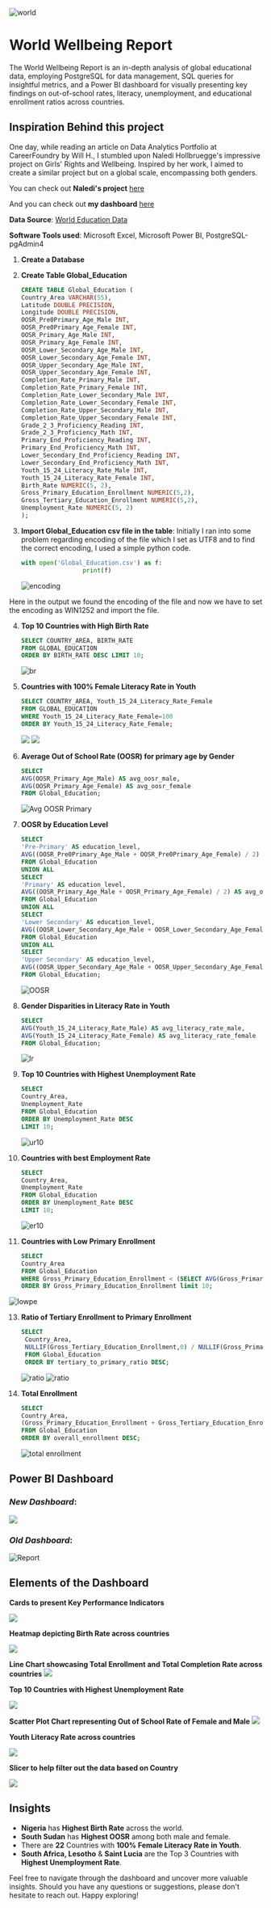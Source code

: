 ![world](https://github.com/Shaishta-Anjum/World-Wellbeing-Report/blob/main/images/krzysztof-hepner-TH7TW20de9s-unsplash%20cropped.jpg?raw=true)
# World Wellbeing Report
The World Wellbeing Report is an in-depth analysis of global educational data, employing PostgreSQL for data management, SQL queries for insightful metrics, and a Power BI dashboard for visually presenting key findings on out-of-school rates, literacy, unemployment, and educational enrollment ratios across countries.

## Inspiration Behind this project
One day, while reading an article on Data Analytics Portfolio at CareerFoundry by Will H., I stumbled upon Naledi Hollbruegge's impressive project on Girls' Rights and Wellbeing. Inspired by her work, I aimed to create a similar project but on a global scale, encompassing both genders.

You can check out **Naledi's project** [here](https://public.tableau.com/app/profile/equal.measures.2030/viz/20190820-DayoftheGirlanalysis-v1/DayoftheGirl)

And you can check out **my dashboard** [here](https://www.novypro.com/project/world-wellbeing-report)

**Data Source**: [World Education Data](https://www.kaggle.com/datasets/nelgiriyewithana/world-educational-data?resource=download)

**Software Tools used**: Microsoft Excel, Microsoft Power BI, PostgreSQL-pgAdmin4


1. **Create a Database**

2. **Create Table Global_Education**
      ```sql
      CREATE TABLE Global_Education (
      Country_Area VARCHAR(55),
      Latitude DOUBLE PRECISION,
      Longitude DOUBLE PRECISION,
      OOSR_Pre0Primary_Age_Male INT,
      OOSR_Pre0Primary_Age_Female INT,
      OOSR_Primary_Age_Male INT,
      OOSR_Primary_Age_Female INT,
      OOSR_Lower_Secondary_Age_Male INT,
      OOSR_Lower_Secondary_Age_Female INT,
      OOSR_Upper_Secondary_Age_Male INT,
      OOSR_Upper_Secondary_Age_Female INT,
      Completion_Rate_Primary_Male INT,
      Completion_Rate_Primary_Female INT,
      Completion_Rate_Lower_Secondary_Male INT,
      Completion_Rate_Lower_Secondary_Female INT,
      Completion_Rate_Upper_Secondary_Male INT,
      Completion_Rate_Upper_Secondary_Female INT,
      Grade_2_3_Proficiency_Reading INT,
      Grade_2_3_Proficiency_Math INT,
      Primary_End_Proficiency_Reading INT,
      Primary_End_Proficiency_Math INT,
      Lower_Secondary_End_Proficiency_Reading INT,
      Lower_Secondary_End_Proficiency_Math INT,
      Youth_15_24_Literacy_Rate_Male INT,
      Youth_15_24_Literacy_Rate_Female INT,
      Birth_Rate NUMERIC(5, 2),
      Gross_Primary_Education_Enrollment NUMERIC(5,2),
      Gross_Tertiary_Education_Enrollment NUMERIC(5,2),
      Unemployment_Rate NUMERIC(5, 2)
      );
      ```
      
3. **Import Global_Education csv file in the table**:
Initially I ran into some problem regarding encoding of the file which I set as UTF8 and to find the correct encoding, I used a simple python code.
      ```python
      with open('Global_Education.csv') as f:
                       print(f)
      ```
      ![encoding](https://github.com/Shaishta-Anjum/World-Wellbeing-Report/blob/main/images/16.png?raw=true)

Here in the output we found the encoding of the file and now we have to set the encoding as WIN1252 and import the file.

4. **Top 10 Countries with High Birth Rate**
      ```sql
      SELECT COUNTRY_AREA, BIRTH_RATE
      FROM GLOBAL_EDUCATION
      ORDER BY BIRTH_RATE DESC LIMIT 10;
      ```
      ![br](https://github.com/Shaishta-Anjum/World-Wellbeing-Report/blob/main/images/17.png?raw=true)

5.  **Countries with 100% Female Literacy Rate in Youth**
      ```sql
      SELECT COUNTRY_AREA, Youth_15_24_Literacy_Rate_Female
      FROM GLOBAL_EDUCATION
      WHERE Youth_15_24_Literacy_Rate_Female=100
      ORDER BY Youth_15_24_Literacy_Rate_Female;
      ```
      ![](https://github.com/Shaishta-Anjum/World-Wellbeing-Report/blob/main/images/19.png?raw=true)
      ![](https://github.com/Shaishta-Anjum/World-Wellbeing-Report/blob/main/images/20.png?raw=true)
      
6. **Average Out of School Rate (OOSR) for primary age by Gender**
      ```sql
      SELECT
      AVG(OOSR_Primary_Age_Male) AS avg_oosr_male,
      AVG(OOSR_Primary_Age_Female) AS avg_oosr_female
      FROM Global_Education;
      ```
      ![Avg OOSR Primary](https://github.com/Shaishta-Anjum/World-Wellbeing-Report/blob/main/images/1.png?raw=true)


7. **OOSR by Education Level**
      ```sql
      SELECT
      'Pre-Primary' AS education_level,
      AVG((OOSR_Pre0Primary_Age_Male + OOSR_Pre0Primary_Age_Female) / 2) AS avg_oosr_combined
      FROM Global_Education
      UNION ALL
      SELECT
      'Primary' AS education_level,
      AVG((OOSR_Primary_Age_Male + OOSR_Primary_Age_Female) / 2) AS avg_oosr_combined
      FROM Global_Education
      UNION ALL
      SELECT
      'Lower Secondary' AS education_level,
      AVG((OOSR_Lower_Secondary_Age_Male + OOSR_Lower_Secondary_Age_Female) / 2) AS avg_oosr_combined
      FROM Global_Education
      UNION ALL
      SELECT
      'Upper Secondary' AS education_level,
      AVG((OOSR_Upper_Secondary_Age_Male + OOSR_Upper_Secondary_Age_Female) / 2) AS avg_oosr_combined
      FROM Global_Education;
      ```
      ![OOSR](https://github.com/Shaishta-Anjum/World-Wellbeing-Report/blob/main/images/6.png?raw=true)

8. **Gender Disparities in Literacy Rate in Youth**
     ```sql
     SELECT
    AVG(Youth_15_24_Literacy_Rate_Male) AS avg_literacy_rate_male,
    AVG(Youth_15_24_Literacy_Rate_Female) AS avg_literacy_rate_female
    FROM Global_Education;
     ```
    ![lr](https://github.com/Shaishta-Anjum/World-Wellbeing-Report/blob/main/images/7.png?raw=true)

9. **Top 10 Countries with Highest Unemployment Rate**
     ```sql
     SELECT
    Country_Area,
    Unemployment_Rate
    FROM Global_Education
    ORDER BY Unemployment_Rate DESC
    LIMIT 10;
     ```
     ![ur10](https://github.com/Shaishta-Anjum/World-Wellbeing-Report/blob/main/images/8.png?raw=true)

10. **Countries with best Employment Rate**
     ```sql
     SELECT
    Country_Area,
    Unemployment_Rate
    FROM Global_Education
    ORDER BY Unemployment_Rate DESC
    LIMIT 10;
     ```
    ![er10](https://github.com/Shaishta-Anjum/World-Wellbeing-Report/blob/main/images/9.png?raw=true)

 11. **Countries with Low Primary Enrollment**
     ```sql
     SELECT
     Country_Area
     FROM Global_Education
     WHERE Gross_Primary_Education_Enrollment < (SELECT AVG(Gross_Primary_Education_Enrollment) FROM Global_Education)
     ORDER BY Gross_Primary_Education_Enrollment limit 10;
     ```  
![lowpe](https://github.com/Shaishta-Anjum/World-Wellbeing-Report/blob/main/images/10.png?raw=true)

13. **Ratio of Tertiary Enrollment to Primary Enrollment**
     ```sql
     SELECT
      Country_Area,
      NULLIF(Gross_Tertiary_Education_Enrollment,0) / NULLIF(Gross_Primary_Education_Enrollment, 0) AS tertiary_to_primary_ratio
      FROM Global_Education
      ORDER BY tertiary_to_primary_ratio DESC;
     ```
    ![ratio](https://github.com/Shaishta-Anjum/World-Wellbeing-Report/blob/main/images/13.png?raw=true)
    ![ratio](https://github.com/Shaishta-Anjum/World-Wellbeing-Report/blob/main/images/12.png?raw=true)

14. **Total Enrollment**
     ```sql
     SELECT
    Country_Area,
    (Gross_Primary_Education_Enrollment + Gross_Tertiary_Education_Enrollment) AS overall_enrollment
    FROM Global_Education
    ORDER BY overall_enrollment DESC;
     ```
    ![total enrollment](https://github.com/Shaishta-Anjum/World-Wellbeing-Report/blob/main/images/14.png?raw=true)

## Power BI Dashboard
### *New Dashboard*:
![](https://github.com/Shaishta-Anjum/World-Wellbeing-Report/blob/main/images/Screenshot%202024-03-14%20190811.png?raw=true)

### *Old Dashboard*:
![Report](https://github.com/Shaishta-Anjum/World-Wellbeing-Report/blob/main/images/18.png?raw=true)

## Elements of the Dashboard

**Cards to present Key Performance Indicators**

![](https://github.com/Shaishta-Anjum/World-Wellbeing-Report/blob/main/images/Screenshot%202024-03-14%20190837.png?raw=true)

**Heatmap depicting Birth Rate across countries**

![](https://github.com/Shaishta-Anjum/World-Wellbeing-Report/blob/main/images/21.png?raw=true)

**Line Chart showcasing Total Enrollment and Total Completion Rate across countries**
![](https://github.com/Shaishta-Anjum/World-Wellbeing-Report/blob/main/images/Screenshot%202024-03-14%20171742.png?raw=true)

**Top 10 Countries with Highest Unemployment Rate**

![](https://github.com/Shaishta-Anjum/World-Wellbeing-Report/blob/main/images/Screenshot%202024-03-14%20171714.png?raw=true)

**Scatter Plot Chart representing Out of School Rate of Female and Male**
![](https://github.com/Shaishta-Anjum/World-Wellbeing-Report/blob/main/images/Screenshot%202024-03-14%20171733.png?raw=true)

**Youth Literacy Rate across countries**

![](https://github.com/Shaishta-Anjum/World-Wellbeing-Report/blob/main/images/Screenshot%202024-03-14%20171725.png?raw=true)

**Slicer to help filter out the data based on Country**

![](https://github.com/Shaishta-Anjum/World-Wellbeing-Report/blob/main/images/Screenshot%202024-03-14%20171758.png?raw=true)

## Insights
- **Nigeria** has **Highest Birth Rate** across the world.
- **South Sudan** has **Highest OOSR** among both male and female.
- There are **22** Countries with **100% Female Literacy Rate in Youth**.
- **South Africa, Lesotho** & **Saint Lucia** are the Top 3 Countries with **Highest Unemployment Rate**.
 
Feel free to navigate through the dashboard and uncover more valuable insights. Should you have any questions or suggestions, please don't hesitate to reach out. 
Happy exploring!
